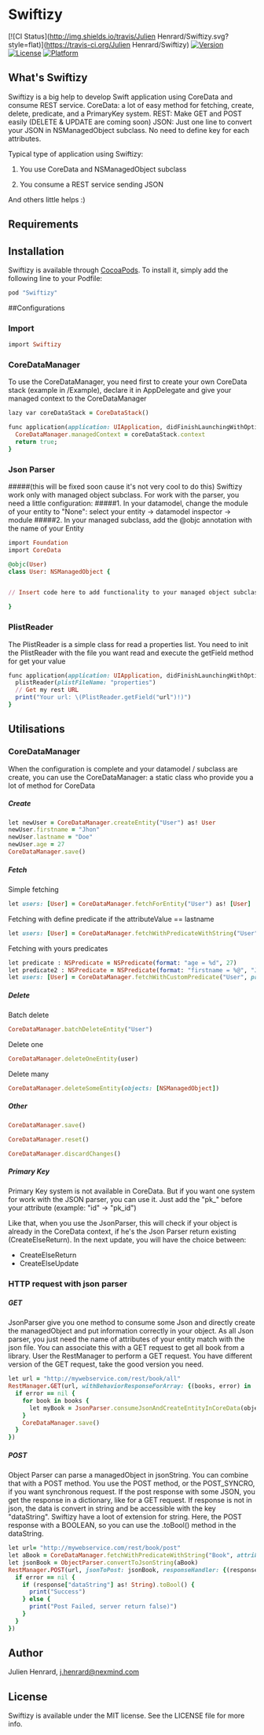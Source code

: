 # Swiftizy

[![CI Status](http://img.shields.io/travis/Julien Henrard/Swiftizy.svg?style=flat)](https://travis-ci.org/Julien Henrard/Swiftizy)
[![Version](https://img.shields.io/cocoapods/v/Swiftizy.svg?style=flat)](http://cocoapods.org/pods/Swiftizy)
[![License](https://img.shields.io/cocoapods/l/Swiftizy.svg?style=flat)](http://cocoapods.org/pods/Swiftizy)
[![Platform](https://img.shields.io/cocoapods/p/Swiftizy.svg?style=flat)](http://cocoapods.org/pods/Swiftizy)

## What's Swiftizy

Swiftizy is a big help to develop Swift application using CoreData and consume REST service. 
CoreData: a lot of easy method for fetching, create, delete, predicate, and a PrimaryKey system.
REST: Make GET and POST easily (DELETE & UPDATE are coming soon)
JSON: Just one line to convert your JSON in NSManagedObject subclass. No need to define key for each attributes.


Typical type of application using Swiftizy:

1. You use CoreData and NSManagedObject subclass

2. You consume a REST service sending JSON


And others little helps :)

## Requirements

## Installation

Swiftizy is available through [CocoaPods](http://cocoapods.org). To install
it, simply add the following line to your Podfile:

```ruby
pod "Swiftizy"
```

##Configurations
### Import
```ruby
import Swiftizy
```
### CoreDataManager 
To use the CoreDataManager, you need first to create your own CoreData stack (example in /Example), declare it in AppDelegate and give your managed context to the CoreDataManager
```ruby
lazy var coreDataStack = CoreDataStack()

func application(application: UIApplication, didFinishLaunchingWithOptions launchOptions: [NSObject: AnyObject]?) -> Bool {
  CoreDataManager.managedContext = coreDataStack.context
  return true;
}
```
### Json Parser
#####(this will be fixed soon cause it's not very cool to do this)
Swiftizy work only with managed object subclass.
For work with the parser, you need a little configuration:
#####1. In your datamodel, change the module of your entity to "None": select your entity -> datamodel inspector -> module
#####2. In your managed subclass, add the @objc annotation with the name of your Entity
```ruby
import Foundation
import CoreData

@objc(User)
class User: NSManagedObject {


// Insert code here to add functionality to your managed object subclass

}
```


### PlistReader
The PlistReader is a simple class for read a properties list.
You need to init the PlistReader with the file you want read and execute the getField method for get your value
```ruby
func application(application: UIApplication, didFinishLaunchingWithOptions launchOptions: [NSObject: AnyObject]?) -> Bool {
  plistReader(plistFileName: "properties")
  // Get my rest URL
  print("Your url: \(PlistReader.getField("url")!)")
}
```

## Utilisations
### CoreDataManager
When the configuration is complete and your datamodel / subclass are create, you can use the CoreDataManager: a static class who provide you a lot of method for CoreData
##### Create
```ruby
let newUser = CoreDataManager.createEntity("User") as! User
newUser.firstname = "Jhon"
newUser.lastname = "Doe"
newUser.age = 27
CoreDataManager.save()
```

##### Fetch
Simple fetching
```ruby
let users: [User] = CoreDataManager.fetchForEntity("User") as! [User]
```

Fetching with define predicate 
if the attributeValue == lastname
```ruby
let users: [User] = CoreDataManager.fetchWithPredicateWithString("User", attributeName: "lastname", attributeValue: "Doe") as [User]
```

Fetching with yours predicates
```ruby
let predicate : NSPredicate = NSPredicate(format: "age = %d", 27)
let predicate2 : NSPredicate = NSPredicate(format: "firstname = %@", "Jhon")
let users: [User] = CoreDataManager.fetchWithCustomPredicate("User", predicate: predicates) as! [User]
```

##### Delete
Batch delete
```ruby
CoreDataManager.batchDeleteEntity("User")
```        
Delete one
```ruby
CoreDataManager.deleteOneEntity(user)
```
Delete many
```ruby
CoreDataManager.deleteSomeEntity(objects: [NSManagedObject])
```

##### Other
```ruby
CoreDataManager.save()

CoreDataManager.reset()

CoreDataManager.discardChanges()
```

##### Primary Key
Primary Key system is not available in CoreData. But if you want one system for work with the JSON parser, you can use it. 
Just add the "pk_" before your attribute (example: "id" -> "pk_id") 

Like that, when you use the JsonParser, this will check if your object is already in the CoreData context, if he's the Json Parser return existing (CreateElseReturn).
In the next update, you will have the choice between:
- CreateElseReturn
- CreateElseUpdate

### HTTP request with json parser
##### GET
JsonParser give you one method to consume some Json and directly create the managedObject and put information correctly in your object. 
As all Json parser, you just need the name of attributes of your entity match with the json file.
You can associate this with a GET request to get all book from a library.
User the RestManager to perform a GET request. You have different version of the GET request, take the good version you need.
```ruby 
let url = "http://mywebservice.com/rest/book/all"
RestManager.GET(url, withBehaviorResponseForArray: {(books, error) in
  if error == nil {
    for book in books {
      let myBook = JsonParser.consumeJsonAndCreateEntityInCoreData(object, anyClass: Book.self)
    }
    CoreDataManager.save()
  }
})
```

##### POST
Object Parser can parse a managedObject in jsonString. You can combine that with a POST method.
You use the POST method, or the POST_SYNCRO, if you want synchronous request.
If the post response with some JSON, you get the response in a dictionary, like for a GET request. If response is not in json, the data is convert in string and be accessible with the key "dataString".
Swiftizy have a loot of extension for string. Here, the POST response with a BOOLEAN, so you can use the .toBool() method in the dataString.
```ruby
let url= "http://mywebservice.com/rest/book/post"
let aBook = CoreDataManager.fetchWithPredicateWithString("Book", attributeName: "title", attributeValue: "Harry Potter")[0] as! User
let jsonBook = ObjectParser.convertToJsonString(aBook)
RestManager.POST(url, jsonToPost: jsonBook, responseHandler: {(response, error) in
  if error == nil {
    if (response["dataString"] as! String).toBool() {
      print("Success")
    } else {
      print("Post Failed, server return false)")
    }
  }
})
```
## Author

Julien Henrard, j.henrard@nexmind.com

## License

Swiftizy is available under the MIT license. See the LICENSE file for more info.
